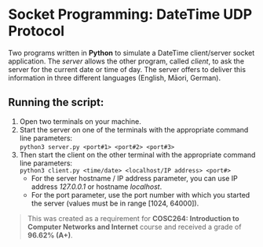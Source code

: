 # Socket Programming: DateTime UDP Protocol

 Two programs written in **Python** to simulate a DateTime client/server socket application. The *server* allows the other program, called *client*, to ask the server for the current date or time of day. The server offers to deliver this information in three different languages (English, Māori, German).

## Running the script:

1. Open two terminals on your machine.
2. Start the server on one of the terminals with the appropriate command line parameters: <br>`python3 server.py <port#1> <port#2> <port#3>`
3. Then start the client on the other terminal with the appropriate command line parameters: <br>
`python3 client.py <time/date> <localhost/IP address> <port#>`
    - For the server hostname / IP address parameter, you can use IP address *127.0.0.1* or hostname *localhost*.
    - For the port parameter, use the port number with which you started the server (values must be in range [1024, 64000]). <br>


> This was created as a requirement for **COSC264: Introduction to Computer Networks and Internet** course and received a grade of **96.62% (A+)**.
